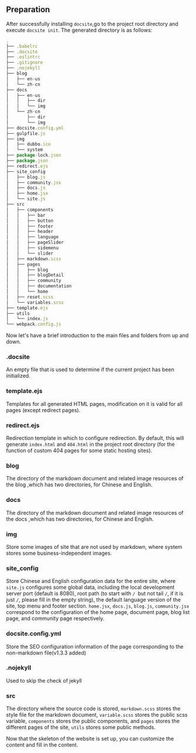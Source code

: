 ## Preparation

After successfully installing `docsite`,go to the project root directory and execute `docsite init`. The generated directory is as follows:

```js
.
├── .babelrc
├── .docsite
├── .eslintrc
├── .gitignore
├── .nojekyll
├── blog
│   ├── en-us
│   └── zh-cn
├── docs
│   ├── en-us
│   │   ├── dir
│   │   └── img
│   └── zh-cn
│       ├── dir
│       └── img
├── docsite.config.yml
├── gulpfile.js
├── img
│   ├── dubbo.ico
│   └── system
├── package-lock.json
├── package.json
├── redirect.ejs
├── site_config
│   ├── blog.js
│   ├── community.jsx
│   ├── docs.js
│   ├── home.jsx
│   └── site.js
├── src
│   ├── components
│   │   ├── bar
│   │   ├── button
│   │   ├── footer
│   │   ├── header
│   │   ├── language
│   │   ├── pageSlider
│   │   ├── sidemenu
│   │   └── slider
│   ├── markdown.scss
│   ├── pages
│   │   ├── blog
│   │   ├── blogDetail
│   │   ├── community
│   │   ├── documentation
│   │   └── home
│   ├── reset.scss
│   └── variables.scss
├── template.ejs
├── utils
│   └── index.js
└── webpack.config.js

```

Now let's have a brief introduction to the main files and folders from up and down.

### .docsite

An empty file that is used to determine if the current project has been initialized.

### template.ejs

Templates for all generated HTML pages, modification on it is valid for all pages (except redirect pages).

### redirect.ejs

Redirection template in which to configure redirection. By default, this will generate `index.html` and `404.html` in the project root directory (for the function of custom 404 pages for some static hosting sites).

### blog

The directory of the markdown document and related image resources of the blog ,which has two directories, for Chinese and English.

### docs

The directory of the markdown document and related image resources of the docs ,which has two directories, for Chinese and English.

### img

Store some images of site that are not used by markdown, where system stores some business-independent images.

### site_config

Store Chinese and English configuration data for the entire site, where `site.js` configures some global data, including the local development server port (default is 8080), root path (to start with `/ `but not tail `/`, if it is just `/`, please fill in the empty string), the default language version of the site, top menu and footer section. `home.jsx`, `docs.js`, `blog.js`, `community.jsx` correspond to the configuration of the home page, document page, blog list page, and community page respectively.

### docsite.config.yml

Store the SEO configuration information of the page corresponding to the non-markdown file(v1.3.3 added)

### .nojekyll

Used to skip the check of jekyll

### src

The directory where the source code is stored, `markdown.scss` stores the style file for the markdown document, `variable.scss` stores the public scss variable, `components` stores the public components, and `pages` stores the different pages of the site, `utils` stores some public methods.

Now that the skeleton of the website is set up, you can customize the content and fill in the content.